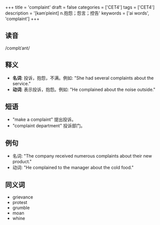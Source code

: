 +++
title = 'complaint'
draft = false
categories = ['CET4']
tags = ['CET4']
description = '[kəmˈpleint] n.抱怨；怨言；控告'
keywords = ['ai words', 'complaint']
+++

## 读音
/complɪˈant/

## 释义
- **名词**: 投诉，抱怨，不满。例如: "She had several complaints about the service."
- **动词**: 表示投诉，抱怨。例如: "He complained about the noise outside."

## 短语
- "make a complaint" 提出投诉。
- "complaint department" 投诉部门。

## 例句
- 名词: "The company received numerous complaints about their new product."
- 动词: "He complained to the manager about the cold food."

## 同义词
- grievance
- protest
- grumble
- moan
- whine
